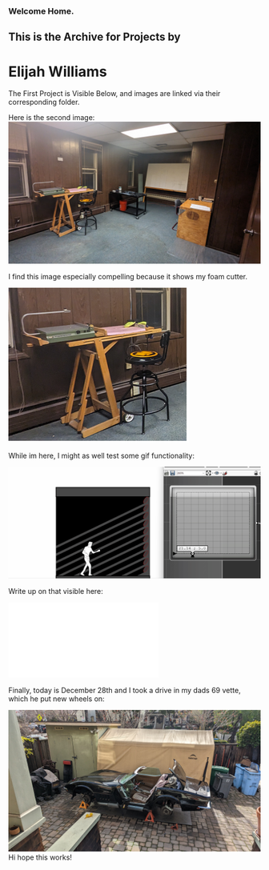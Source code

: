 ### Welcome Home.
## This is the Archive for Projects by
# Elijah Williams  

The First Project is Visible Below, and images are linked via their corresponding folder.

Here is the second image:
![My Image](projects/images/albatross/albatross1.jpg)

I find this image especially compelling because it shows my foam cutter.

![Foam Cutter](projects/images/albatross/albatross2.png)

While im here, I might as well test some gif functionality:

![My Gif](https://github.com/eliwilliams1337/website/blob/7fb37aa3e5407c2c8ef7f0d0d34a7a799ad3dd70/projects/images/facade/facadeGif.gif)

Write up on that visible here:

![Facade Study](projects/images/facade/README.md)

Finally, today is December 28th and I took a drive in my dads 69 vette, which he put new wheels on: 

![car guy](projects/images/car/carguy.jpg)
Hi hope this works!
